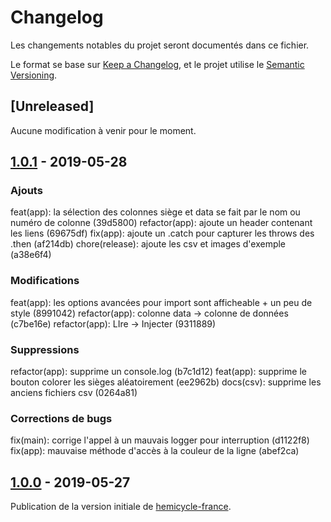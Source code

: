 # Changelog
Les changements notables du projet seront documentés dans ce fichier.

Le format se base sur [Keep a Changelog](https://keepachangelog.com/fr/1.0.0/),
et le projet utilise le [Semantic Versioning](https://semver.org/spec/v2.0.0.html).

## [Unreleased]
Aucune modification à venir pour le moment.

## [1.0.1] - 2019-05-28

### Ajouts
feat(app): la sélection des colonnes siège et data se fait par le nom ou numéro de colonne (39d5800)
refactor(app): ajoute un header contenant les liens (69675df)
fix(app): ajoute un .catch pour capturer les throws des .then (af214db)
chore(release): ajoute les csv et images d'exemple (a38e6f4)

### Modifications
feat(app): les options avancées pour import sont afficheable + un peu de style (8991042)
refactor(app): colonne data -> colonne de données (c7be16e)
refactor(app): LIre -> Injecter (9311889)

### Suppressions
refactor(app): supprime un console.log (b7c1d12)
feat(app): supprime le bouton colorer les sièges aléatoirement (ee2962b)
docs(csv): supprime les anciens fichiers csv (0264a81)

### Corrections de bugs
fix(main): corrige l'appel à un mauvais logger pour interruption (d1122f8)
fix(app): mauvaise méthode d'accès à la couleur de la ligne (abef2ca)

## [1.0.0] - 2019-05-27
Publication de la version initiale de [hemicycle-france].

[1.0.1]: https://github.com/Serrulien/hemicycle-france/compare/v1.0.0...v1.0.1
[1.0.0]: https://github.com/Serrulien/hemicycle-france/releases/tag/v1.0.0
[hemicycle-france]: https://serrulien.github.io/hemicycle-france/principale.html